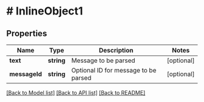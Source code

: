 # # InlineObject1

## Properties

Name | Type | Description | Notes
------------ | ------------- | ------------- | -------------
**text** | **string** | Message to be parsed | [optional]
**messageId** | **string** | Optional ID for message to be parsed | [optional]

[[Back to Model list]](../../README.md#models) [[Back to API list]](../../README.md#endpoints) [[Back to README]](../../README.md)
